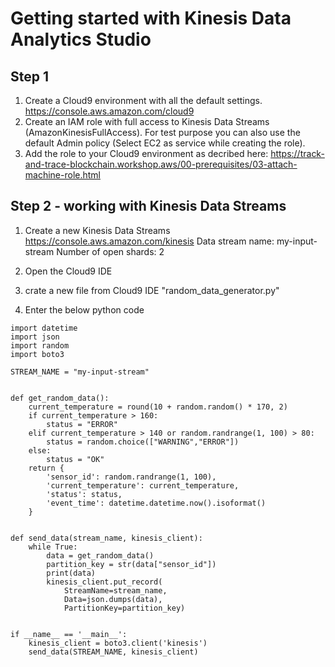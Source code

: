 # Getting started with Kinesis Data Analytics Studio

## Step 1
1. Create a Cloud9 environment with all the default settings. https://console.aws.amazon.com/cloud9
2. Create an IAM role with full access to Kinesis Data Streams (AmazonKinesisFullAccess). For test purpose you can also use the default Admin policy (Select EC2 as service while creating the role).
3. Add the role to your Cloud9 environment as decribed here: https://track-and-trace-blockchain.workshop.aws/00-prerequisites/03-attach-machine-role.html

## Step 2 - working with Kinesis Data Streams
1. Create a new Kinesis Data Streams https://console.aws.amazon.com/kinesis
Data stream name: my-input-stream
Number of open shards: 2

2. Open the Cloud9 IDE
3. crate a new file from Cloud9 IDE "random_data_generator.py"
4. Enter the below python code

```
import datetime
import json
import random
import boto3

STREAM_NAME = "my-input-stream"


def get_random_data():
    current_temperature = round(10 + random.random() * 170, 2)
    if current_temperature > 160:
        status = "ERROR"
    elif current_temperature > 140 or random.randrange(1, 100) > 80:
        status = random.choice(["WARNING","ERROR"])
    else:
        status = "OK"
    return {
        'sensor_id': random.randrange(1, 100),
        'current_temperature': current_temperature,
        'status': status,
        'event_time': datetime.datetime.now().isoformat()
    }


def send_data(stream_name, kinesis_client):
    while True:
        data = get_random_data()
        partition_key = str(data["sensor_id"])
        print(data)
        kinesis_client.put_record(
            StreamName=stream_name,
            Data=json.dumps(data),
            PartitionKey=partition_key)


if __name__ == '__main__':
    kinesis_client = boto3.client('kinesis')
    send_data(STREAM_NAME, kinesis_client)
    
```

